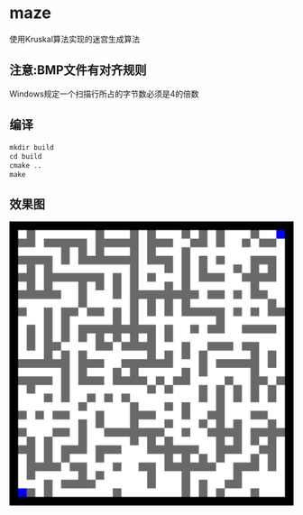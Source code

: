 # maze
使用Kruskal算法实现的迷宫生成算法

## 注意:BMP文件有对齐规则
Windows规定一个扫描行所占的字节数必须是4的倍数

## 编译
```
mkdir build
cd build
cmake ..
make
```

## 效果图
![maze.bmp](./maze.jpeg)
